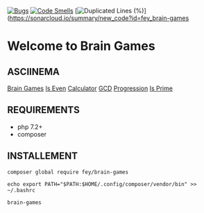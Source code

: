 [![Bugs](https://sonarcloud.io/api/project_badges/measure?project=fey_brain-games&metric=bugs)](https://sonarcloud.io/summary/new_code?id=fey_brain-games)
[![Code Smells](https://sonarcloud.io/api/project_badges/measure?project=fey_brain-games&metric=code_smells)](https://sonarcloud.io/summary/new_code?id=fey_brain-games)
[![Duplicated Lines (%)](https://sonarcloud.io/api/project_badges/measure?project=fey_brain-games&metric=duplicated_lines_density)](https://sonarcloud.io/summary/new_code?id=fey_brain-games

# Welcome to Brain Games

## ASCIINEMA

[Brain Games](https://asciinema.org/a/i1djvnjh0skpDeRYUCsJk4tIA)
[Is Even](https://asciinema.org/a/chiHb4B5iTdZP5sHy4fFwQgmd)
[Calculator](https://asciinema.org/a/6i9KL0POXVEEIp2P2ptfUsxSq)
[GCD](https://asciinema.org/a/yrL3vTGcHRZmEpyL1tdNxJDOi)
[Progression](https://asciinema.org/a/lShaSaX3fv3YLqQbDRBj48X8Z)
[Is Prime](https://asciinema.org/a/PADQIPAL5KPYYdZJTPOFvi3Fo)

## REQUIREMENTS

* php 7.2+
* composer

## INSTALLEMENT

`composer global require fey/brain-games`

`echo export PATH="$PATH:$HOME/.config/composer/vendor/bin" >> ~/.bashrc`

`brain-games`
